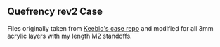 ## Quefrency rev2 Case

Files originally taken from [Keebio's case repo](https://github.com/keebio/quefrency-case) and modified for all 3mm acrylic layers with my length M2 standoffs.
